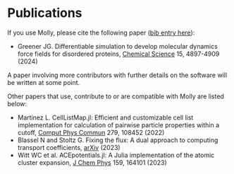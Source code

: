 # Publications

If you use Molly, please cite the following paper ([bib entry here](https://github.com/JuliaMolSim/Molly.jl/blob/master/CITATION.bib)):

- Greener JG. Differentiable simulation to develop molecular dynamics force fields for disordered proteins, [Chemical Science](https://doi.org/10.1039/D3SC05230C) 15, 4897-4909 (2024)

A paper involving more contributors with further details on the software will be written at some point.

Other papers that use, contribute to or are compatible with Molly are listed below:

- Martínez L. CellListMap.jl: Efficient and customizable cell list implementation for calculation of pairwise particle properties within a cutoff, [Comput Phys Commun](https://doi.org/10.1016/j.cpc.2022.108452) 279, 108452 (2022)
- Blassel N and Stoltz G. Fixing the flux: A dual approach to computing transport coefficients, [arXiv](https://arxiv.org/abs/2305.08224) (2023)
- Witt WC et al. ACEpotentials.jl: A Julia implementation of the atomic cluster expansion, [J Chem Phys](https://doi.org/10.1063/5.0158783) 159, 164101 (2023)
